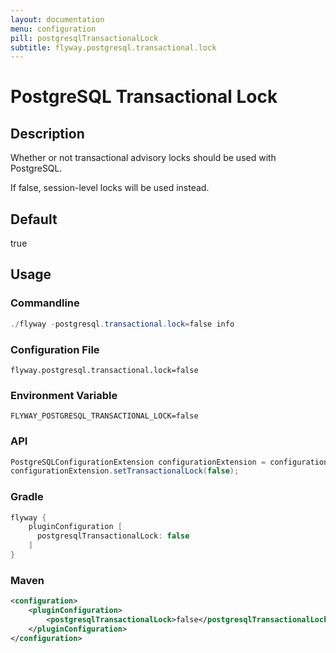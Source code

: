 ```yaml
---
layout: documentation
menu: configuration
pill: postgresqlTransactionalLock
subtitle: flyway.postgresql.transactional.lock
---
```


# PostgreSQL Transactional Lock

## Description
Whether or not transactional advisory locks should be used with PostgreSQL.

If false, session-level locks will be used instead.

## Default
true

## Usage

### Commandline
```powershell
./flyway -postgresql.transactional.lock=false info
```

### Configuration File
```properties
flyway.postgresql.transactional.lock=false
```

### Environment Variable
```properties
FLYWAY_POSTGRESQL_TRANSACTIONAL_LOCK=false
```

### API
```java
PostgreSQLConfigurationExtension configurationExtension = configuration.getPluginRegister().getPlugin(PostgreSQLConfigurationExtension.class)
configurationExtension.setTransactionalLock(false);
```

### Gradle
```groovy
flyway {
    pluginConfiguration [
      postgresqlTransactionalLock: false
    ]
}
```

### Maven
```xml
<configuration>
    <pluginConfiguration>
        <postgresqlTransactionalLock>false</postgresqlTransactionalLock>
    </pluginConfiguration>
</configuration>
```
